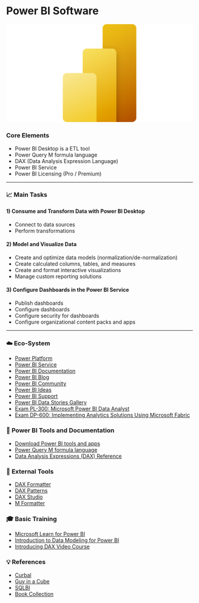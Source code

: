 # Power BI Software

![Image](https://github.com/ih-datapt-mad/dataptmad0924_talks/blob/main/m2/images/pbi_logo.png)


### __Core Elements__
- Power BI Desktop is a ETL tool
- Power Query M formula language
- DAX (Data Analysis Expression Language)
- Power BI Service
- Power BI Licensing (Pro / Premium)

---

### :chart_with_upwards_trend: __Main Tasks__

#### __1) Consume and Transform Data with Power BI Desktop__
- Connect to data sources
- Perform transformations

#### __2) Model and Visualize Data__
- Create and optimize data models (normalization/de-normalization)
- Create calculated columns, tables, and measures
- Create and format interactive visualizations
- Manage custom reporting solutions

#### __3) Configure Dashboards in the Power BI Service__
- Publish dashboards
- Configure dashboards
- Configure security for dashboards
- Configure organizational content packs and apps

---

### :cloud: __Eco-System__
- [Power Platform](https://www.microsoft.com/en-us/power-platform)
- [Power BI Service](https://app.powerbi.com)
- [Power BI Documentation](https://learn.microsoft.com/en-us/power-bi/) 
- [Power BI Blog](https://powerbi.microsoft.com/en-us/blog/) 
- [Power BI Community](https://community.fabric.microsoft.com/t5/Power-BI-forums/ct-p/powerbi)
- [Power BI Ideas](https://ideas.fabric.microsoft.com/)
- [Power BI Support](https://support.fabric.microsoft.com/en-us/support/)
- [Power BI Data Stories Gallery](https://community.fabric.microsoft.com/t5/Data-Stories-Gallery/bd-p/DataStoriesGallery)
- [Exam PL-300: Microsoft Power BI Data Analyst](https://docs.microsoft.com/en-us/certifications/exams/pl-300)
- [Exam DP-600: Implementing Analytics Solutions Using Microsoft Fabric](https://learn.microsoft.com/en-us/credentials/certifications/fabric-analytics-engineer-associate/)


### :bookmark_tabs: __Power BI Tools and Documentation__
- [Download Power BI tools and apps](https://powerbi.microsoft.com/en-us/downloads/)
- [Power Query M formula language](https://docs.microsoft.com/en-us/powerquery-m/power-query-m-function-reference)
- [Data Analysis Expressions (DAX) Reference](https://docs.microsoft.com/en-us/dax/dax-function-reference)


### :wrench: __External Tools__ 
- [DAX Formatter](http://www.daxformatter.com/)
- [DAX Patterns](https://www.daxpatterns.com/patterns/)
- [DAX Studio](https://daxstudio.org/)
- [M Formatter](https://www.powerqueryformatter.com/formatter)


### :mortar_board: __Basic Training__
- [Microsoft Learn for Power BI](https://docs.microsoft.com/en-us/learn/powerplatform/power-bi)
- [Introduction to Data Modeling for Power BI](https://www.sqlbi.com/p/introduction-to-data-modeling-for-power-bi-video-course/)
- [Introducing DAX Video Course](https://www.sqlbi.com/p/introducing-dax-video-course/)


### :bulb: __References__
- [Curbal](https://www.youtube.com/channel/UCJ7UhloHSA4wAqPzyi6TOkw/videos)
- [Guy in a Cube](https://www.youtube.com/channel/UCFp1vaKzpfvoGai0vE5VJ0w/videos)
- [SQLBI](https://www.youtube.com/user/sqlbitv/videos)
- [Book Collection](http://www.potacho.com/files/pbi/pbi_books.rar)